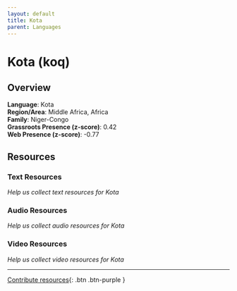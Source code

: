 ```yaml
---
layout: default
title: Kota
parent: Languages
---
```


# Kota (koq)

## Overview

**Language**: Kota  
**Region/Area**: Middle Africa, Africa  
**Family**: Niger-Congo  
**Grassroots Presence (z-score)**: 0.42  
**Web Presence (z-score)**: -0.77  

## Resources

### Text Resources
*Help us collect text resources for Kota*

### Audio Resources
*Help us collect audio resources for Kota*

### Video Resources
*Help us collect video resources for Kota*

---

[Contribute resources](https://forms.office.com/e/1SfLJx3u1r){: .btn .btn-purple }
